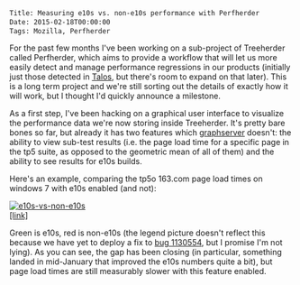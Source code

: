     Title: Measuring e10s vs. non-e10s performance with Perfherder
    Date: 2015-02-18T00:00:00
    Tags: Mozilla, Perfherder

For the past few months I've been working on a sub-project of Treeherder called Perfherder, which aims to provide a workflow that will let us more easily detect and manage performance regressions in our products (initially just those detected in [Talos][1], but there's room to expand on that later). This is a long term project and we're still sorting out the details of exactly how it will work, but I thought I'd quickly announce a milestone.

As a first step, I've been hacking on a graphical user interface to visualize the performance data we're now storing inside Treeherder. It's pretty bare bones so far, but already it has two features which [graphserver][2] doesn't: the ability to view sub-test results (i.e. the page load time for a specific page in the tp5 suite, as opposed to the geometric mean of all of them) and the ability to see results for e10s builds.

Here's an example, comparing the tp5o 163.com page load times on windows 7 with e10s enabled (and not):

[<img src="/files/2015/02/e10s-vs-non-e10s.png" alt="e10s-vs-non-e10s" width="901" height="489" class="alignnone size-full wp-image-1157" srcset="/files/2015/02/e10s-vs-non-e10s-300x162.png 300w, /files/2015/02/e10s-vs-non-e10s.png 901w" sizes="(max-width: 901px) 100vw, 901px" />][3]  
[[link]][4]

Green is e10s, red is non-e10s (the legend picture doesn't reflect this because we have yet to deploy a fix to [bug 1130554][5], but I promise I'm not lying). As you can see, the gap has been closing (in particular, something landed in mid-January that improved the e10s numbers quite a bit), but page load times are still measurably slower with this feature enabled.

[1]: https://wiki.mozilla.org/Buildbot/Talos
[2]: http://graphs.mozilla.org
[3]: /files/2015/02/e10s-vs-non-e10s.png

[4]: https://treeherder.mozilla.org/perf.html#/graphs?timerange=7776000&#038;seriesList=[[%22mozilla-central%22,%22a78a233646c932ee1c56cf27da58b6aaa4eda2c3%22],[%22mozilla-central%22,%228e9323fd7fadb0623ec520a8ccaec2e733f3d501%22]]
[5]: https://bugzilla.mozilla.org/show_bug.cgi?id=1130554
